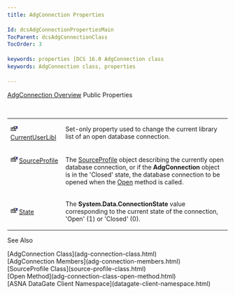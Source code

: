 ```yaml
---
title: AdgConnection Properties

Id: dcsAdgConnectionPropertiesMain
TocParent: dcsAdgConnectionClass
TocOrder: 3

keywords: properties [DCS 16.0 AdgConnection class
keywords: AdgConnection class, properties

---
```


[AdgConnection Overview](adg-connection-class.html) 
Public Properties

<br />

<table class="dtTABLE" id="Table5" x-use-null-cells="x-use-null-cells" style="border-spacing: 0px" cellspacing="0">
          <colgroup span="1">
            <col span="1" style="WIDTH: 20%" />
            <col span="1" style="WIDTH: 70%" />
          </colgroup>
          <tr valign="top">
            <td colspan="1" rowspan="1">

<img alt="public property" src="images/property.bmp" width="16" height="16" border="0" /> [ CurrentUserLibl](adg-connection-current-user-libl-property.html) 
</td>
            <td colspan="1" rowspan="1">

Set-only property used to change the current library list of an open database connection.
</td>
          </tr>
          <tr valign="top">
            <td colspan="1" rowspan="1">

<img alt="public property" src="images/property.bmp" width="16" height="16" border="0" /> [ SourceProfile](adg-connection-class-source-profile-property.html) 
</td>
            <td colspan="1" rowspan="1">

The [SourceProfile](source-profile-class.html) object describing the currently open database connection, or if the **AdgConnection** object is in the 'Closed' state, the database connection to be opened when the [ Open](adg-connection-class-open-method.html) method is called.
</td>
          </tr>
          <tr>
            <td colspan="1" rowspan="1">

<img alt="public property" src="images/property.bmp" width="16" height="16" border="0" /> [ State](adg-connection-class-state-property.html) 
</td>
            <td colspan="1" rowspan="1">

The **System.Data.ConnectionState** value corresponding to the current state of the connection, 'Open' (1) or 'Closed' (0).
</td>
          </tr>
</table>

See Also

<dl />
      [AdgConnection Class](adg-connection-class.html)
      <br />
      [AdgConnection Members](adg-connection-members.html)
      <br />
      [SourceProfile Class](source-profile-class.html)
      <br />
      [Open Method](adg-connection-class-open-method.html)
      <br />
      [ASNA DataGate Client Namespace](datagate-client-namespace.html)

